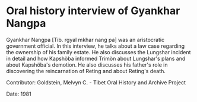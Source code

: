 # Oral history interview of Gyankhar Nangpa  
Gyankhar Nangpa [Tib. rgyal mkhar nang pa] was an aristocratic government official. In this interview, he talks about a law case regarding the ownership of his family estate. He also discusses the Lungshar incident in detail and how Kapshöba informed Trimön about Lungshar's plans and about Kapshöba's demotion. He also discusses his father's role in discovering the reincarnation of Reting and about Reting's death. 

Contributor: Goldstein, Melvyn C. - Tibet Oral History and Archive Project  

Date:
1981  


